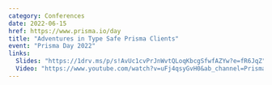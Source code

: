 ```yaml
---
category: Conferences
date: 2022-06-15
href: https://www.prisma.io/day
title: "Adventures in Type Safe Prisma Clients"
event: "Prisma Day 2022"
links:
  Slides: "https://1drv.ms/p/s!AvUc1cvPrJnWvtQLoqKbcgSfwfAZYw?e=fR6JqZ"
  Video: "https://www.youtube.com/watch?v=uFj4qsyGvH0&ab_channel=Prisma"
---
```

